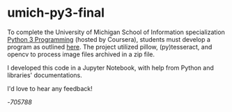 # umich-py3-final

To complete the University of Michigan School of Information specialization [Python 3 Programming](https://www.coursera.org/specializations/python-3-programming) (hosted by Coursera), students must develop a program as outlined [here](https://www.coursera.org/learn/python-project/peer/TNSAI/project/review/2J0URsWTEey4cBJFWJg6JQ). The project utilized pillow, (py)tesseract, and opencv to process image files archived in a zip file. 

I developed this code in a Jupyter Notebook, with help from Python and libraries' documentations. 

I'd love to hear any feedback!

-_705788_
